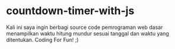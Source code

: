# countdown-timer-with-js
Kali ini saya ingin berbagi source code pemrograman web dasar menampilkan waktu hitung mundur sesuai tanggal dan waktu yang ditentukan. Coding For Fun! ;)
